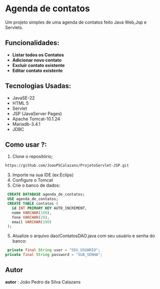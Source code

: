 # Agenda de contatos
Um projeto simples de uma agenda de contatos feito Java Web,Jsp e Servlets.
## Funcionalidades:
- **Listar todos os Contatos**
- **Adicionar novo contato**
- **Excluir contato existente**
- **Editar contato existente**
## Tecnologias Usadas:
- JavaSE-22
- HTML 5
- Servlet
- JSP (JavaServer Pages)
- Apache Tomcat-10.1.24
- Mariadb-3.4.1
- JDBC
## Como usar ?:
1. Clone o repositório;
```markdown
https://github.com/JoaoPSCalazans/ProjetoServlet-JSP.git
```
3. Importe na sua IDE (ex:Eclips)
4. Configure o Tomcat
5. Crie o banco de dados:
 ```sql
  CREATE DATABASE agenda_de_contatos;
  USE agenda_de_contatos;
  CREATE TABLE contatos (
    id INT PRIMARY KEY AUTO_INCREMENT,
    nome VARCHAR(100),
    fone VARCHAR(20),
    email VARCHAR(100)
  );
 ```
5. Atualize o arquivo dao/ContatosDAO.java com seu usuário e senha do banco:
```java
 private final String user = "SEU_USUARIO";
private final String password = "SUA_SENHA";
```
## Autor
 **autor** : João Pedro da Silva Calazans
